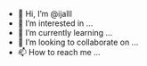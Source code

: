 - 👋 Hi, I’m @ijalll
- 👀 I’m interested in ...
- 🌱 I’m currently learning ...
- 💞️ I’m looking to collaborate on ...
- 📫 How to reach me ...

<!---
ijalll/ijalll is a ✨ special ✨ repository because its `README.md` (this file) appears on your GitHub profile.
You can click the Preview link to take a look at your changes.
--->
